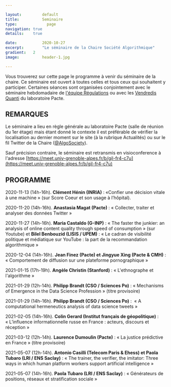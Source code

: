 ```yaml
---

layout:			default
title:  		Seminaire
type:			  page
navigation: true
details:    true

date:   		2020-10-27
excerpt: 		"Le séminaire de la Chaire Société Algorithmique"
gradient: 	2
image: 			header-1.jpg

---
```


Vous trouverez sur cette page le programme à venir du séminaire de la chaire. Ce séminaire est ouvert à toutes celles et tous ceux qui souhaitent y participer.
Certaines séances sont organisées conjointement avec le séminaire hebdomadaire de [l'équipe Régulations](https://www.pacte-grenoble.fr/page/regulations) ou avec les [Vendredis Quanti](https://quantigre.hypotheses.org/) du laboratoire Pacte.

## REMARQUES

Le séminaire a lieu en règle générale au laboratoire Pacte (salle de réunion du 1er étage) mais étant donné le contexte 
il est préférable de vérifier la localisation au dernier moment sur le site (à la rubrique Actualités) ou sur le fil Twitter de la Chaire ([@AlgoSociety](https://twitter.com/AlgoSociety)).

Sauf précision contraire, le séminaire est retransmis en visioconference à l'adresse [https://meet.univ-grenoble-alpes.fr/b/gil-fr4-c7u](https://meet.univ-grenoble-alpes.fr/b/gil-fr4-c7u)

## PROGRAMME

2020-11-13 (14h-16h). **Clément Hénin (INRIA)** : «Confier une décision vitale à une machine » (sur Score Coeur et son usage à l’hôpital).

2020-11-20 (14h-16h). **Anastasia Magat (Pacte)** : « Collecter, traiter et analyser des données Twitter » 

2020-11-27 (14h-16h). **Maria Castaldo (G-INP)** : « The faster the junkier: an analysis of online content quality through speed of consumption » (sur Youtube) et **Bilel Benbouzid (LISIS / UPEM)** : « Le cadran de visibilité politique et médiatique sur YouTube : la part de la recommandation algorithmique »

2020-12-04 (14h-16h). **Jean Finez (Pacte) et Jingyue Xing (Pacte & CMH)** : « Comportement de diffusion sur une plateforme pornographique »

2021-01-15 (17h-19h). **Angèle Christin (Stanford)** : « L'ethnographe et l'algorithme »

2021-01-29 (12h-14h). **Philipp Brandt (CSO / Sciences Po)** : « Mechanisms of Emergence in the Data Science Profession » (titre provisoire)

2021-01-29 (14h-16h). **Philipp Brandt (CSO / Sciences Po)** :  « A computational hermeneutics analysis of data science tweets »

2021-02-05 (14h-16h). **Colin Gerard (Institut français de géopolitique)** : « L’influence informationnelle russe en France : acteurs, discours et réception »

2021-03-12 (12h-14h). **Laurence Dumoulin (Pacte)** : « La justice prédictive en France » (titre provisoire)

2021-05-07 (12h-14h). **Antonio Casilli (Telecom Paris & Ehess) et Paola Tubaro (LRI / ENS Saclay)** : « The trainer, the verifier, the imitator: Three ways in which human platform workers support artificial intelligence »

2021-05-07 (14h-16h). **Paola Tubaro (LRI / ENS Saclay)** : « Générateurs de positions, réseaux et stratification sociale »

